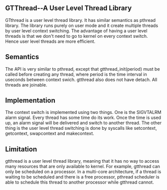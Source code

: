 ## GTThread--A User Level Thread Library
GTthread is a user level thread library. It has similar semantics as pthread library. The library runs purely on user mode and it create multiple threads by user level context switching. The advantage of having a user level threads is that we don't need to go to kernel on every context switch. Hence user level threads are more efficient.

## Semantics
The API is very similar to pthread, except that gtthread_init(period) must be called before creating any thread, where period is the time interval in useconds between context swich. gtthread also does not have detach. All threads are joinable.

## Implementation
The context switch is implemented using two things. One is the SIGVTALRM alarm signal. Every thread has some time do its work. Once the time is used up, an alarm signal will be delivered and switch to another thread. The other thing is the user level thread switching is done by syscalls like setcontext, getcontext, swapcontext and makecontext.

## Limitation
gtthread is a user level thread library, meaning that it has no way to access many resources that are only available to kernel. For example, gtthread can only be scheduled on a processor. In a multi-core architecture, if a thread is waiting to be scheduled and there is a free processor, pthread scheduler is able to schedule this thread to another processor while gtthread cannot.
